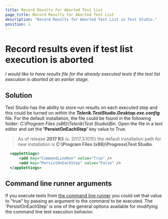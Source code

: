 ```yaml
---
title: Record Results for Aborted Test List
page_title: Record Results for Aborted Test List
description: "Record Results for Aborted Test List in Test Studio."
position: 1
---
```

# Record results even if test list execution is aborted #

*I would like to have results file for the already executed tests if the test list execution is aborted at an earlier stage.*

## Solution ##

Test Studio has the ability to store run results on each executed step and this could be turned on within the ***Telerik.TestStudio.Desktop.exe.config*** file. For the default installation, the file could be found in the following folder: *C:\Program Files (x86)\Telerik\Test Studio\Bin*. Open the file in a text editor and set the **'PersistOnEachStep'** key value to True.

> As of release **2017 R3** (v. 2017.3.1010) the default installation path for new installation is **C:\Program Files (x86)\Progress\Test Studio**.

```XML
  <appSettings>
      <add key="CommandLineRun" value="True" />
      <add key="PersistOnEachStep" value="False" />
  </appSettings>
```

## Command line runner arguments ##

If you execute tests from <a href="/features/test-runners/artoftest-runner" target="_blank">the command line runner</a> you could set that value to "true" by passing an argument to the command to be executed. The 'PersistOnEachStep' is one of the general options available for modifying the command line test execution behavior. 
